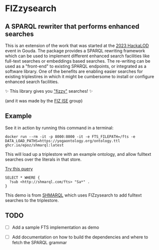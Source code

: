 # FIZzysearch

## A SPARQL rewriter that performs enhanced searches

This is an extension of the work that was started at the [2023 HackaLOD](https://github.com/ISE-FIZKarlsruhe/hackaLOD23) event in Gouda.
The package provides a SPARQL rewriting framework which can be used to implement different enhanced search facilities like full-text searches or embeddings based searches. The re-writing can be used as a "front-end" to existing SPARQL endpoints, or integrated as a software library.
One of the benefits are enabling easier searches for existing triplestires in which it might be cumbersome to install or configure enhanced search facilities.

✨ This library gives you ["fizzy"](https://en.wiktionary.org/wiki/fizzy) searches! ✨

(and it was made by the [FIZ ISE](https://www.fiz-karlsruhe.de/en/forschung/information-service-engineering) group)

## Example

See it in action by running this command in a terminal:

```shell
docker run --rm -it -p 8000:8000 -it -e FTS_FILEPATH=/fts -e DATA_LOAD_PATHS=https://yogaontology.org/ontology.ttl ghcr.io/epoz/shmarql:latest
```

This will load up a triplestore with an example ontology, and allow fulltext searches over the literals in that store.

[Try this query](http://localhost:8000/sparql#query=SELECT%20*%20WHERE%20%7B%0A%20%20%3Fsub%20%3Chttp%3A%2F%2Fshmarql.com%2Ffts%3E%20%22Sa*%22%20.%0A%7D&endpoint=http%3A%2F%2Flocalhost%3A8000%2Fsparql&requestMethod=POST&tabTitle=Query&headers=%7B%7D&contentTypeConstruct=application%2Fn-triples%2C*%2F*%3Bq%3D0.9&contentTypeSelect=application%2Fsparql-results%2Bjson%2C*%2F*%3Bq%3D0.9&outputFormat=table)

```sparql
SELECT * WHERE {
  ?sub <http://shmarql.com/fts> "Sa*" .
}
```

This demo is from [SHMARQL](https://github.com/epoz/shmarql) which uses FIZzysearch to add fulltext searches to the triplestore.

## TODO

- [ ] Add a sample FTS implementation as demo

- [ ] Add documentation on how to build the dependencies and where to fetch the SPARQL grammar
